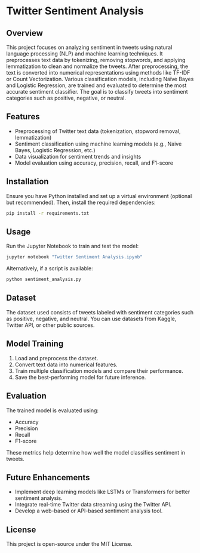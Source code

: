 
# Twitter Sentiment Analysis

## Overview
This project focuses on analyzing sentiment in tweets using natural language processing (NLP) and machine learning techniques. It preprocesses text data by tokenizing, removing stopwords, and applying lemmatization to clean and normalize the tweets. After preprocessing, the text is converted into numerical representations using methods like TF-IDF or Count Vectorization. Various classification models, including Naïve Bayes and Logistic Regression, are trained and evaluated to determine the most accurate sentiment classifier. The goal is to classify tweets into sentiment categories such as positive, negative, or neutral.

## Features
- Preprocessing of Twitter text data (tokenization, stopword removal, lemmatization)
- Sentiment classification using machine learning models (e.g., Naive Bayes, Logistic Regression, etc.)
- Data visualization for sentiment trends and insights
- Model evaluation using accuracy, precision, recall, and F1-score

## Installation
Ensure you have Python installed and set up a virtual environment (optional but recommended). Then, install the required dependencies:

```sh
pip install -r requirements.txt
```

## Usage
Run the Jupyter Notebook to train and test the model:

```sh
jupyter notebook "Twitter Sentiment Analysis.ipynb"
```

Alternatively, if a script is available:

```sh
python sentiment_analysis.py
```

## Dataset
The dataset used consists of tweets labeled with sentiment categories such as positive, negative, and neutral. You can use datasets from Kaggle, Twitter API, or other public sources.

## Model Training
1. Load and preprocess the dataset.
2. Convert text data into numerical features.
3. Train multiple classification models and compare their performance.
4. Save the best-performing model for future inference.

## Evaluation
The trained model is evaluated using:
- Accuracy
- Precision
- Recall
- F1-score

These metrics help determine how well the model classifies sentiment in tweets.

## Future Enhancements
- Implement deep learning models like LSTMs or Transformers for better sentiment analysis.
- Integrate real-time Twitter data streaming using the Twitter API.
- Develop a web-based or API-based sentiment analysis tool.

## License
This project is open-source under the MIT License.


